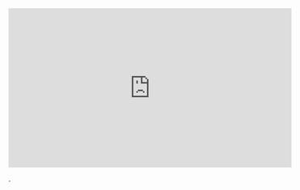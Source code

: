 



<iframe width="560" height="315" src="https://www.youtube.com/embed/owsfdh4gxyc" frameborder="0" allowfullscreen></iframe>


.
